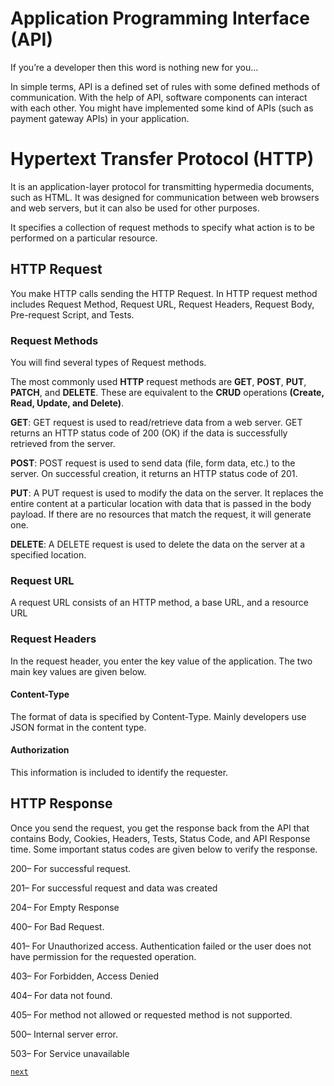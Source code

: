 # Application Programming Interface (API)
If you’re a developer then this word is nothing new for you…

In simple terms, API is a defined set of rules with some defined methods of communication. With the help of API, software components can interact with each other. You might have implemented some kind of APIs (such as payment gateway APIs) in your application.

# Hypertext Transfer Protocol (HTTP)
It is an application-layer protocol for transmitting hypermedia documents, such as HTML. It was designed for communication between web browsers and web servers, but it can also be used for other purposes.

It specifies a collection of request methods to specify what action is to be performed on a particular resource.


## HTTP Request
You make HTTP calls sending the HTTP Request. In HTTP request method includes Request Method, Request URL, Request Headers, Request Body, Pre-request Script, and Tests.

### Request Methods
You will find several types of Request methods.

The most commonly used **HTTP** request methods are **GET**, **POST**, **PUT**, **PATCH**, and **DELETE**. These are equivalent to the **CRUD** operations **(Create, Read, Update, and Delete)**.

**GET**: GET request is used to read/retrieve data from a web server. GET returns an HTTP status code of 200 (OK) if the data is successfully retrieved from the server.

**POST**: POST request is used to send data (file, form data, etc.) to the server. On successful creation, it returns an HTTP status code of 201.

**PUT**: A PUT request is used to modify the data on the server. It replaces the entire content at a particular location with data that is passed in the body payload. If there are no resources that match the request, it will generate one.

**DELETE**: A DELETE request is used to delete the data on the server at a specified location.

### Request URL
A request URL consists of an HTTP method, a base URL, and a resource URL

### Request Headers
In the request header, you enter the key value of the application. The two main key values are given below.

#### Content-Type
The format of data is specified by Content-Type. Mainly developers use JSON format in the content type.
#### Authorization
This information is included to identify the requester.

## HTTP Response
Once you send the request, you get the response back from the API that contains Body, Cookies, Headers, Tests, Status Code, and API Response time. Some important status codes are given below to verify the response.

200– For successful request.

201– For successful request and data was created

204– For Empty Response

400– For Bad Request. 

401– For Unauthorized access. Authentication failed or the user does not have permission for the requested operation. 

403– For Forbidden, Access Denied

404– For data not found.

405– For method not allowed or requested method is not supported.

500– Internal server error.

503– For Service unavailable

[`next`](python_django.md)